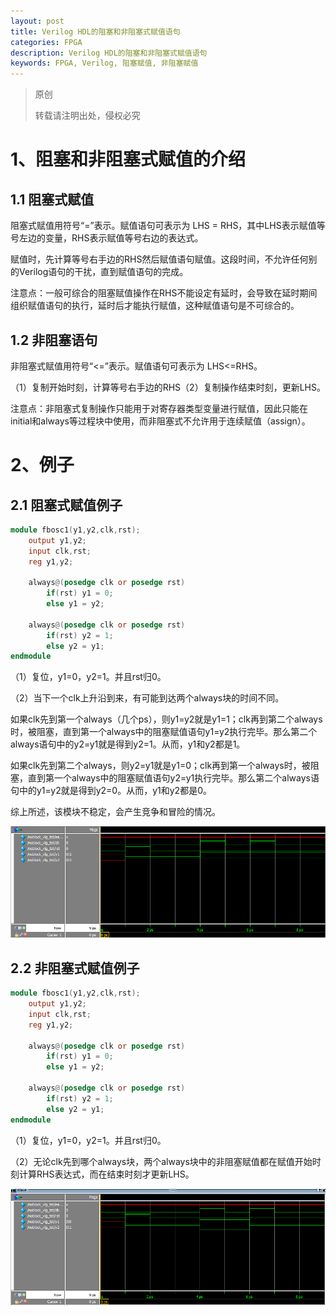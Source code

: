```yaml
---
layout: post
title: Verilog HDL的阻塞和非阻塞式赋值语句
categories: FPGA
description: Verilog HDL的阻塞和非阻塞式赋值语句
keywords: FPGA, Verilog, 阻塞赋值, 非阻塞赋值
---
```


> 原创
> 
> 转载请注明出处，侵权必究

# 1、阻塞和非阻塞式赋值的介绍
## 1.1 阻塞式赋值
阻塞式赋值用符号“=”表示。赋值语句可表示为   LHS = RHS，其中LHS表示赋值等号左边的变量，RHS表示赋值等号右边的表达式。

赋值时，先计算等号右手边的RHS然后赋值语句赋值。这段时间，不允许任何别的Verilog语句的干扰，直到赋值语句的完成。

注意点：一般可综合的阻塞赋值操作在RHS不能设定有延时，会导致在延时期间组织赋值语句的执行，延时后才能执行赋值，这种赋值语句是不可综合的。

## 1.2 非阻塞语句
非阻塞式赋值用符号“<=”表示。赋值语句可表示为  LHS<=RHS。

（1）复制开始时刻，计算等号右手边的RHS（2）复制操作结束时刻，更新LHS。

注意点：非阻塞式复制操作只能用于对寄存器类型变量进行赋值，因此只能在initial和always等过程块中使用，而非阻塞式不允许用于连续赋值（assign）。

# 2、例子
## 2.1 阻塞式赋值例子

```verilog
module fbosc1(y1,y2,clk,rst);
	output y1,y2;
	input clk,rst;
	reg y1,y2;
	
	always@(posedge clk or posedge rst)
		if(rst) y1 = 0;
		else y1 = y2;
	
	always@(posedge clk or posedge rst)
		if(rst) y2 = 1;
		else y2 = y1;
endmodule 
```

（1）复位，y1=0，y2=1。并且rst归0。

（2）当下一个clk上升沿到来，有可能到达两个always块的时间不同。

如果clk先到第一个always（几个ps），则y1=y2就是y1=1；clk再到第二个always时，被阻塞，直到第一个always中的阻塞赋值语句y1=y2执行完毕。那么第二个always语句中的y2=y1就是得到y2=1。从而，y1和y2都是1。

如果clk先到第二个always，则y2=y1就是y1=0；clk再到第一个always时，被阻塞，直到第一个always中的阻塞赋值语句y2=y1执行完毕。那么第二个always语句中的y1=y2就是得到y2=0。从而，y1和y2都是0。

综上所述，该模块不稳定，会产生竞争和冒险的情况。

<img src="/images/posts/2018-5-28-Verilog-Blocking-Nonblocking-Assignment/blocking-simu.png" width = "700"  alt="阻塞式赋值仿真效果"  />

## 2.2 非阻塞式赋值例子

```verilog
module fbosc1(y1,y2,clk,rst);
	output y1,y2;
	input clk,rst;
	reg y1,y2;
	
	always@(posedge clk or posedge rst)
		if(rst) y1 = 0;
		else y1 = y2;
	
	always@(posedge clk or posedge rst)
		if(rst) y2 = 1;
		else y2 = y1;
endmodule 
```

（1）复位，y1=0，y2=1。并且rst归0。

（2）无论clk先到哪个always块，两个always块中的非阻塞赋值都在赋值开始时刻计算RHS表达式，而在结束时刻才更新LHS。

<img src="/images/posts/2018-5-28-Verilog-Blocking-Nonblocking-Assignment/nonblocking-simu.png" width = "700"  alt="非阻塞式赋值仿真效果"  />